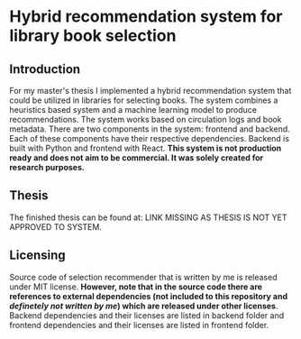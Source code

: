 # Hybrid recommendation system for library book selection

## Introduction

For my master's thesis I implemented a hybrid recommendation system that could be utilized in libraries for selecting books. The system combines a heuristics based system and a machine learning model to produce recommendations. The system works based on circulation logs and book metadata. There are two components in the system: frontend and backend. Each of these components have their respective dependencies. Backend is built with Python and frontend with React. <b>This system is not production ready and does not aim to be commercial. It was solely created for research purposes.</b>

## Thesis

The finished thesis can be found at: LINK MISSING AS THESIS IS NOT YET APPROVED TO SYSTEM.

## Licensing

Source code of selection recommender that is written by me is released under MIT license. <b>However, note that in the source code there are references to external dependencies (not included to this repository and _definetely not written by me_) which are released under other licenses</b>. Backend dependencies and their licenses are listed in backend folder and frontend dependencies and their licenses are listed in frontend folder.
